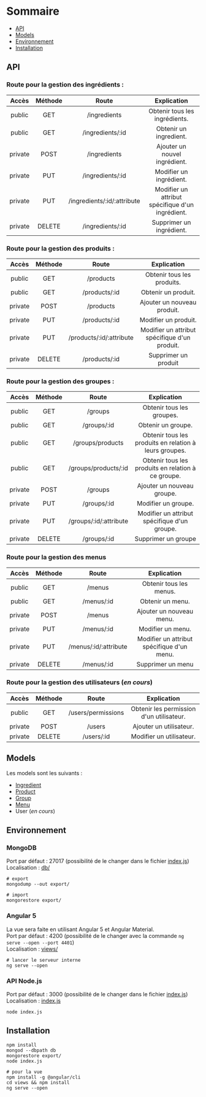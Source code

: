# Sommaire

- [API](#api)  
- [Models](#models)  
- [Environnement](#environnement)  
- [Installation](#installation)

## API

### Route pour la gestion des ingrédients :

|  Accès  | Méthode |            Route            |                         Explication                         |
|:-------:|:-------:|:---------------------------:|:-----------------------------------------------------------:|
| public  | GET     | /ingredients                | Obtenir tous les ingrédients.                               |
| public  | GET     | /ingredients/:id            | Obtenir un ingredient.                                      |
| private | POST    | /ingredients                | Ajouter un nouvel ingrédient.                               |
| private | PUT     | /ingredients/:id            | Modifier un ingrédient.                                     |
| private | PUT     | /ingredients/:id/:attribute | Modifier un attribut spécifique d'un ingrédient.            |
| private | DELETE  | /ingredients/:id            | Supprimer un ingrédient.                                    |

### Route pour la gestion des produits :

|  Accès  | Méthode |           Route          |                        Explication                        |
|:-------:|:-------:|:------------------------:|:---------------------------------------------------------:|
| public  | GET     | /products                | Obtenir tous les produits.                                |
| public  | GET     | /products/:id            | Obtenir un produit.                                       |
| private | POST    | /products                | Ajouter un nouveau produit.                               |
| private | PUT     | /products/:id            | Modifier un produit.                                      |
| private | PUT     | /products/:id/:attribute | Modifier un attribut spécifique d'un produit.             |
| private | DELETE  | /products/:id            | Supprimer un produit                                      |

### Route pour la gestion des groupes :

|  Accès  | Méthode |          Route         |                        Explication                       |
|:-------:|:-------:|:----------------------:|:--------------------------------------------------------:|
| public  | GET     | /groups                | Obtenir tous les groupes.                                |
| public  | GET     | /groups/:id            | Obtenir un groupe.                                       |
| public  | GET     | /groups/products       | Obtenir tous les produits en relation à leurs groupes.   |
| public  | GET     | /groups/products/:id   | Obtenir tous les produits en relation à ce groupe.       |
| private | POST    | /groups                | Ajouter un nouveau groupe.                               |
| private | PUT     | /groups/:id            | Modifier un groupe.                                      |
| private | PUT     | /groups/:id/:attribute | Modifier un attribut spécifique d'un groupe.             |
| private | DELETE  | /groups/:id            | Supprimer un groupe                                      |

### Route pour la gestion des menus

|  Accès  | Méthode |         Route         |                 Explication                |
|:-------:|:-------:|:---------------------:|:------------------------------------------:|
| public  | GET     | /menus                | Obtenir tous les menus.                    |
| public  | GET     | /menus/:id            | Obtenir un menu.                           |
| private | POST    | /menus                | Ajouter un nouveau menu.                   |
| private | PUT     | /menus/:id            | Modifier un menu.                          |
| private | PUT     | /menus/:id/:attribute | Modifier un attribut spécifique d'un menu. |
| private | DELETE  | /menus/:id            | Supprimer un menu                          |

### Route pour la gestion des utilisateurs (_en cours_)

|  Accès  | Méthode |        Route       |                Explication               |
|:-------:|:-------:|:------------------:|:----------------------------------------:|
| public  | GET     | /users/permissions | Obtenir les permission d'un utilisateur. |
| private | POST    | /users             | Ajouter un utilisateur.                  |
| private | DELETE  | /users/:id         | Modifier un utilisateur.                 |

## Models

Les models sont les suivants :  
 - [Ingredient](models/Ingredient.js)  
 - [Product](models/Product.js)  
 - [Group](models/Group.js)  
 - [Menu](models/Menu.js)  
 - User (_en cours_)

## Environnement

### MongoDB

Port par défaut : 27017 (possibilité de le changer dans le fichier [index.js](index.js))  
Localisation : [db/](db/)

```shell
# export
mongodump --out export/
  
# import
mongorestore export/
```

### Angular 5

La vue sera faite en utilisant Angular 5 et Angular Material.  
Port par défaut : 4200 (possibilité de le changer avec la commande ``ng serve --open --port 4401``)  
Localisation : [views/](views/)

```shell
# lancer le serveur interne
ng serve --open
```

### API Node.js

Port par défaut : 3000 (possibilité de le changer dans le fichier [index.js](index.js))  
Localisation : [index.js](index.js)

```shell
node index.js
```

## Installation

```shell
npm install
mongod --dbpath db
mongorestore export/
node index.js
  
# pour la vue
npm install -g @angular/cli
cd views && npm install
ng serve --open
```
